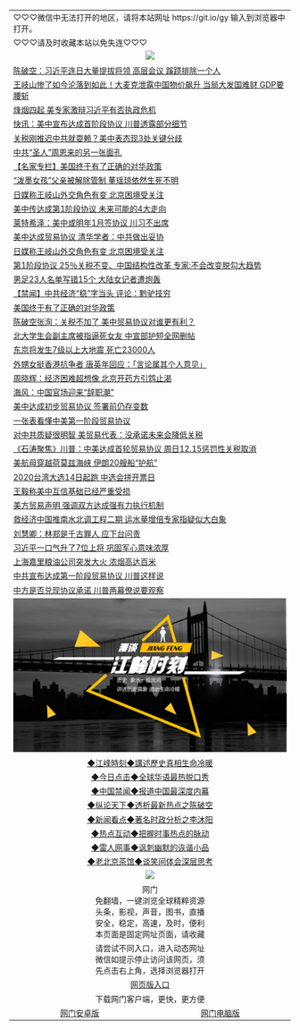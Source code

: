  <table>
<tr>
<td colspan="2" align=left>
♡♡♡微信中无法打开的地区，请将本站网址 https://git.io/gy 输入到浏览器中打开。 
 </td>
</tr>
 <tr>
 <td colspan="2" align=left>
♡♡♡请及时收藏本站以免失连♡♡♡
</td>
 </tr>
  <tr>
    <td colspan="2" align=center><img src="https://cdn.jsdelivr.net/gh/gyoupiodf/im1/%E7%BD%91%E9%97%A8%E6%96%B0%E9%97%BB1.jpg"></td>
 </tr>
<tr><td colspan="2" align="left"><a href="https://xball.casa/oo.aspx?name=c1106656&key=eqxowaguscvmxdgc&from=gy">陈破空：习近平连日大量提拔将领 高层会议 蹊跷排除一个人</a></td></tr>
<tr><td colspan="2" align="left"><a href="https://xball.casa/oo.aspx?name=c1106660&key=eqxowaguscvmxdgc&from=gy">王岐山惨了如今沦落到如此！大麦克泄露中国物价飙升 当局大发国难财 GDP要腰斩</a></td></tr>
<tr><td colspan="2" align="left"><a href="https://xball.casa/oo.aspx?name=c1106720&key=eqxowaguscvmxdgc&from=gy">烽烟四起 美专家激辩习近平有否执政危机</a></td></tr>
<tr><td colspan="2" align="left"><a href="https://xball.casa/oo.aspx?name=c1106612&key=eqxowaguscvmxdgc&from=gy">快讯：美中宣布达成首阶段协议 川普透露部分细节</a></td></tr>
<tr><td colspan="2" align="left"><a href="https://xball.casa/oo.aspx?name=c1106730&key=eqxowaguscvmxdgc&from=gy">关税刚推迟中共就耍赖？美中表态现3处关键分歧</a></td></tr>
<tr><td colspan="2" align="left"><a href="https://xball.casa/oo.aspx?name=c1106734&key=eqxowaguscvmxdgc&from=gy">中共“圣人”周恩来的另一张面孔</a></td></tr>
<tr><td colspan="2" align="left"><a href="https://xball.casa/oo.aspx?name=c1106686&key=eqxowaguscvmxdgc&from=gy">【名家专栏】美国终于有了正确的对华政策</a></td></tr>
<tr><td colspan="2" align="left"><a href="https://xball.casa/oo.aspx?name=c1106712&key=eqxowaguscvmxdgc&from=gy">“泼墨女孩”父亲被解除管制 董瑶琼依然生死不明</a></td></tr>
<tr><td colspan="2" align="left"><a href="https://xball.casa/oo.aspx?name=c1106702&key=eqxowaguscvmxdgc&from=gy">日媒称王岐山外交角色有变 北京困境受关注</a></td></tr>
<tr><td colspan="2" align="left"><a href="https://xball.casa/oo.aspx?name=c1106625&key=eqxowaguscvmxdgc&from=gy">美中传达成第1阶段协议 未来可能的4大走向</a></td></tr>
<tr><td colspan="2" align="left"><a href="https://xball.casa/oo.aspx?name=c1106718&key=eqxowaguscvmxdgc&from=gy">莱特希泽：美中或明年1月签协议 川习不出席</a></td></tr>
<tr><td colspan="2" align="left"><a href="https://xball.casa/oo.aspx?name=c1106683&key=eqxowaguscvmxdgc&from=gy">美中达成贸易协议 清华学者：中共做出妥协</a></td></tr>
<tr><td colspan="2" align="left"><a href="https://xball.casa/oo.aspx?name=c1106652&key=eqxowaguscvmxdgc&from=gy">日媒称王岐山外交角色有变 北京困境受关注</a></td></tr>
<tr><td colspan="2" align="left"><a href="https://xball.casa/oo.aspx?name=c1106620&key=eqxowaguscvmxdgc&from=gy">第1阶段协议 25％关税不变、中国结构性改革 专家:不会改变脱勾大趋势</a></td></tr>
<tr><td colspan="2" align="left"><a href="https://xball.casa/oo.aspx?name=c1106726&key=eqxowaguscvmxdgc&from=gy">男足23人名单写错15个 大陆女记者遭炮轰</a></td></tr>
<tr><td colspan="2" align="left"><a href="https://xball.casa/oo.aspx?name=c1106721&key=eqxowaguscvmxdgc&from=gy">【禁闻】中共经济“稳”字当头 评论：黔驴技穷</a></td></tr>
<tr><td colspan="2" align="left"><a href="https://xball.casa/oo.aspx?name=c1106765&key=eqxowaguscvmxdgc&from=gy">美国终于有了正确的对华政策</a></td></tr>
<tr><td colspan="2" align="left"><a href="https://xball.casa/oo.aspx?name=c1106740&key=eqxowaguscvmxdgc&from=gy">陈破空张洵：关税不加了 美中贸易协议对谁更有利？</a></td></tr>
<tr><td colspan="2" align="left"><a href="https://xball.casa/oo.aspx?name=c1106707&key=eqxowaguscvmxdgc&from=gy">北大学生会副主席被指逼死女友 中宣部护短全网删帖</a></td></tr>
<tr><td colspan="2" align="left"><a href="https://xball.casa/oo.aspx?name=c1106697&key=eqxowaguscvmxdgc&from=gy">东京将发生7级以上大地震 死亡23000人</a></td></tr>
<tr><td colspan="2" align="left"><a href="https://xball.casa/oo.aspx?name=c1106711&key=eqxowaguscvmxdgc&from=gy">外甥女挺香港抗争者 唐英年回应：「言论属其个人意见」</a></td></tr>
<tr><td colspan="2" align="left"><a href="https://xball.casa/oo.aspx?name=c1106668&key=eqxowaguscvmxdgc&from=gy">周晓辉：经济困难超想像 北京开药方引鸩止渴</a></td></tr>
<tr><td colspan="2" align="left"><a href="https://xball.casa/oo.aspx?name=c1106764&key=eqxowaguscvmxdgc&from=gy">海风：中国官场迎来“辞职潮”</a></td></tr>
<tr><td colspan="2" align="left"><a href="https://xball.casa/oo.aspx?name=c1106709&key=eqxowaguscvmxdgc&from=gy">美中达成初步贸易协议 签署前仍存变数</a></td></tr>
<tr><td colspan="2" align="left"><a href="https://xball.casa/oo.aspx?name=c1106743&key=eqxowaguscvmxdgc&from=gy">一张表看懂中美第一阶段贸易协议</a></td></tr>
<tr><td colspan="2" align="left"><a href="https://xball.casa/oo.aspx?name=c1106735&key=eqxowaguscvmxdgc&from=gy">对中共质疑很明智 美贸易代表：没承诺未来会降低关税</a></td></tr>
<tr><td colspan="2" align="left"><a href="https://xball.casa/oo.aspx?name=c1106642&key=eqxowaguscvmxdgc&from=gy">《石涛聚焦》川普：中美达成首轮贸易协议 周日12.15惩罚性关税取消</a></td></tr>
<tr><td colspan="2" align="left"><a href="https://xball.casa/oo.aspx?name=c1106725&key=eqxowaguscvmxdgc&from=gy">美航母穿越荷莫兹海峡 伊朗20艘船“护航”</a></td></tr>
<tr><td colspan="2" align="left"><a href="https://xball.casa/oo.aspx?name=c1106608&key=eqxowaguscvmxdgc&from=gy">2020台湾大选14日起跑 中选会拼开票日</a></td></tr>
<tr><td colspan="2" align="left"><a href="https://xball.casa/oo.aspx?name=c1106626&key=eqxowaguscvmxdgc&from=gy">王毅称美中互信基础已经严重受损</a></td></tr>
<tr><td colspan="2" align="left"><a href="https://xball.casa/oo.aspx?name=c1106675&key=eqxowaguscvmxdgc&from=gy">美方贸易声明 强调双方达成强有力执行机制</a></td></tr>
<tr><td colspan="2" align="left"><a href="https://xball.casa/oo.aspx?name=c1106708&key=eqxowaguscvmxdgc&from=gy">救经济中国推南水北调工程二期 运水量增倍专家指疑似大白象</a></td></tr>
<tr><td colspan="2" align="left"><a href="https://xball.casa/oo.aspx?name=c1106654&key=eqxowaguscvmxdgc&from=gy">刘慧卿：林郑是千古罪人 应下台问责</a></td></tr>
<tr><td colspan="2" align="left"><a href="https://xball.casa/oo.aspx?name=c1106673&key=eqxowaguscvmxdgc&from=gy">习近平一口气升了7位上将 巩固军心意味浓厚</a></td></tr>
<tr><td colspan="2" align="left"><a href="https://xball.casa/oo.aspx?name=c1106667&key=eqxowaguscvmxdgc&from=gy">上海嘉里粮油公司突发大火 浓烟高达百米</a></td></tr>
<tr><td colspan="2" align="left"><a href="https://xball.casa/oo.aspx?name=c1106619&key=eqxowaguscvmxdgc&from=gy">中共宣布达成第一阶段贸易协议 川普这样说</a></td></tr>
<tr><td colspan="2" align="left"><a href="https://xball.casa/oo.aspx?name=c1106717&key=eqxowaguscvmxdgc&from=gy">中方是否兑现协议承诺 川普两幕僚说要观察</a></td></tr>

 <tr>
   <td colspan="2" align=center><img src="https://github.com/gyoupiodf/im1/blob/master/jf-1.jpg"></td>
  </tr>
   <tr>
   <td colspan="2" align=center> 
<a href="https://xball.casa/oo.aspx?name=c922850&key=eqxowaguscvmxdgc&from=gy&tag=9877">◆江峰時刻◆講述歷史真相生命冷暖</a><br/>
    </td>
  </tr>
   <tr>
   <td colspan="2" align=center> 
<a href="https://xball.casa/oo.aspx?name=c816850&key=eqxowaguscvmxdgc&from=gy&tag=9877">◆今日点击◆全球华语最热脱口秀</a><br/>
    </td>
  </tr>
  <tr>
  <td colspan="2" align=center>
<a href="https://xball.casa/oo.aspx?name=c816860&key=eqxowaguscvmxdgc&from=gy&tag=99733110">◆中国禁闻◆报道中国最深度内幕</a><br/>
   </tr>
  <tr>
     <td colspan="2" align=center>
<a href="https://xball.casa/oo.aspx?name=c816855&key=eqxowaguscvmxdgc&from=gy&tag=997110">◆纵论天下◆透析最新热点之陈破空</a><br/>
   </tr>
   <tr>
      <td colspan="2" align=center>
<a href="https://xball.casa/oo.aspx?name=c838308&key=eqxowaguscvmxdgc&from=gy&tag=9973110">◆新闻看点◆著名时政分析之李沐阳</a><br/>
   </tr>
   <tr>
     <td colspan="2" align=center>
<a href="https://xball.casa/oo.aspx?name=c816852&key=eqxowaguscvmxdgc&from=gy&tag=9733110">◆热点互动◆把握时事热点的脉动</a><br/>
   </tr>
   <tr>
      <td colspan="2" align=center>
<a href="https://xball.casa/oo.aspx?name=c816694&key=eqxowaguscvmxdgc&from=gy&tag=93310">◆雷人网事◆讽刺幽默的诙谐小品</a><br/>
   </tr>
   <tr>
    <td colspan="2" align=center>
<a href="https://xball.casa/oo.aspx?name=c816650&key=eqxowaguscvmxdgc&from=gy&tag=9973110">◆老北京茶馆◆谈笑间体会深层思考</a><br/>
   </tr>
 <tr>
    <td colspan="2" align="center"><img src="https://gitlab.com/ogate2/up/raw/master/_/oGate65.jpg"/></td>
  </tr>
  <tr>
    <td colspan="2" align="center">网门<br/>免翻墙，一键浏览全球精粹资源<br/>头条，影视，声音，图书，直播<br/>安全，稳定，高速，及时，便利<br/>本页面是固定网址页面，请收藏</td>
  <tr>
  <tr>
    <td colspan="2" align="center">请尝试不同入口，进入动态网址<br/>微信如提示停止访问该网页，须<br/>先点击右上角，选择浏览器打开</td>
  <tr>
  <tr>
    <td colspan="2" align="center"><a href="https://cdn.statically.io/gh/otiny/up/master/show001.htm">网页版入口</a></td>
  </tr>
  <tr>
    <td colspan="2" align="center">下载网门客户端，更快，更方便</td>
  <tr>
  <tr>
    <td align="center"><a href="https://raw.githubusercontent.com/opipe/up/master/oGatea.apk">网门安卓版</a></td>
    <td align="center"><a href="https://raw.githubusercontent.com/opipe/up/master/oGate.zip">网门电脑版</a></td>
  </tr>
</table>


